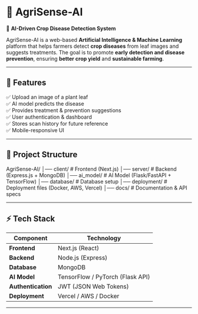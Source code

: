 # 🌱 AgriSense-AI  
🚀 **AI-Driven Crop Disease Detection System**  

AgriSense-AI is a web-based **Artificial Intelligence & Machine Learning** platform that helps farmers detect **crop diseases** from leaf images and suggests treatments. The goal is to promote **early detection and disease prevention**, ensuring **better crop yield** and **sustainable farming**.  

---

## 🌟 Features  
✅ Upload an image of a plant leaf  
✅ AI model predicts the disease  
✅ Provides treatment & prevention suggestions  
✅ User authentication & dashboard  
✅ Stores scan history for future reference  
✅ Mobile-responsive UI  

---

## 📁 Project Structure  
AgriSense-AI/ 
│── client/ # Frontend (Next.js) 
│── server/ # Backend (Express.js + MongoDB) 
│── ai_model/ # AI Model (Flask/FastAPI + TensorFlow)
│── database/ # Database setup 
│── deployment/ # Deployment files (Docker, AWS, Vercel) 
│── docs/ # Documentation & API specs

---

## ⚡ Tech Stack  
| Component  | Technology |
|------------|-----------|
| **Frontend**  | Next.js (React) |
| **Backend**  | Node.js (Express) |
| **Database**  | MongoDB |
| **AI Model**  | TensorFlow / PyTorch (Flask API) |
| **Authentication** | JWT (JSON Web Tokens) |
| **Deployment**  | Vercel / AWS / Docker |

---
 
